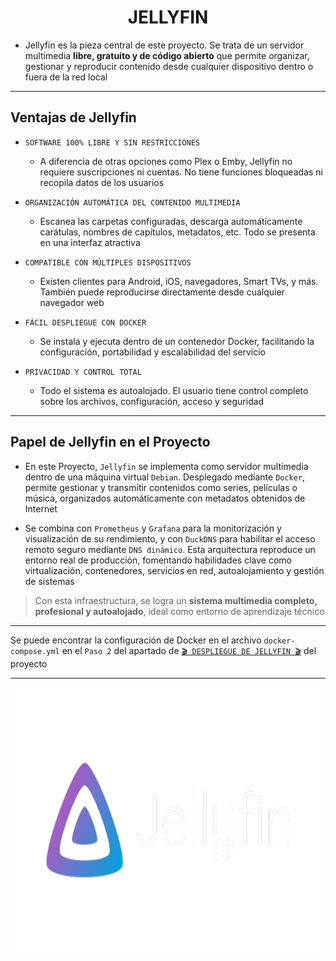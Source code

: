 <h1 align="center">JELLYFIN</h1>

- Jellyfin es la pieza central de este proyecto. Se trata de un servidor multimedia **libre, gratuito y de código abierto** que permite organizar, gestionar y reproducir contenido desde cualquier dispositivo dentro o fuera de la red local

---

## Ventajas de Jellyfin

- `SOFTWARE 100% LIBRE Y SIN RESTRICCIONES`
    - A diferencia de otras opciones como Plex o Emby, Jellyfin no requiere suscripciones ni cuentas. No tiene funciones bloqueadas ni recopila datos de los usuarios

- `ORGANIZACIÓN AUTOMÁTICA DEL CONTENIDO MULTIMEDIA`
    - Escanea las carpetas configuradas, descarga automáticamente carátulas, nombres de capítulos, metadatos, etc. Todo se presenta en una interfaz atractiva

- `COMPATIBLE CON MÚLTIPLES DISPOSITIVOS`
    - Existen clientes para Android, iOS, navegadores, Smart TVs, y más. También puede reproducirse directamente desde cualquier navegador web

- `FÁCIL DESPLIEGUE CON DOCKER`
    - Se instala y ejecuta dentro de un contenedor Docker, facilitando la configuración, portabilidad y escalabilidad del servicio
      
- `PRIVACIDAD Y CONTROL TOTAL`
    - Todo el sistema es autoalojado. El usuario tiene control completo sobre los archivos, configuración, acceso y seguridad

---

##  Papel de Jellyfin en el Proyecto

- En este Proyecto, `Jellyfin` se implementa como servidor multimedia dentro de una máquina virtual `Debian`. Desplegado mediante `Docker`, permite gestionar y transmitir contenidos como series, películas o música, organizados automáticamente con metadatos obtenidos de Internet

- Se combina con `Prometheus` y `Grafana` para la monitorización y visualización de su rendimiento, y con `DuckDNS` para habilitar el acceso remoto seguro mediante `DNS dinámico`. Esta arquitectura reproduce un entorno real de producción, fomentando habilidades clave como virtualización, contenedores, servicios en red, autoalojamiento y gestión de sistemas

> Con esta infraestructura, se logra un **sistema multimedia completo, profesional y autoalojado**, ideal como entorno de aprendizaje técnico 

---

Se puede encontrar la configuración de Docker en el archivo `docker-compose.yml` en el `Paso 2` del apartado de [`🎬 DESPLIEGUE DE JELLYFIN 🎬`](https://github.com/Manuelms04/JELLYFIN/blob/main/MainFolder/info/4.md#paso-2-definir-los-servicios-en-el-archivo-docker-composeyml) del proyecto

---

<p align="center">
  <img src="/MainFolder/img/jelly.png" alt="JELLYFIN" width="800" height="425">
</p>


